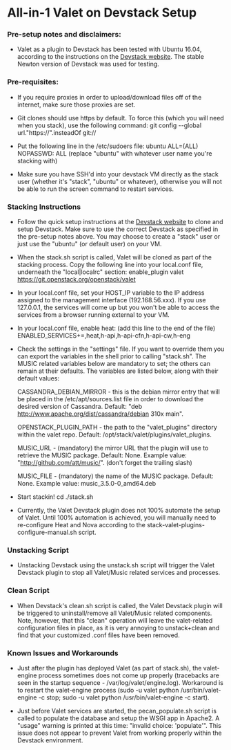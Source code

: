 # All-in-1 Valet on Devstack Setup

### Pre-setup notes and disclaimers:
* Valet as a plugin to Devstack has been tested with Ubuntu 16.04, according to the instructions on the [Devstack website](https://docs.openstack.org/developer/devstack/). The stable Newton version of Devstack was used for testing.

### Pre-requisites:
* If you require proxies in order to upload/download files off of the internet, make sure those proxies are set.

* Git clones should use https by default. To force this (which you will need when you stack), use the following command:
		git config --global url."https://".insteadOf git://

* Put the following line in the /etc/sudoers file:
		ubuntu ALL=(ALL) NOPASSWD: ALL
		   (replace "ubuntu" with whatever user name you're stacking with)

* Make sure you have SSH'd into your devstack VM directly as the stack user (whether it's "stack", "ubuntu" or whatever), otherwise you will not be able to run the screen command to restart services.

### Stacking Instructions

* Follow the quick setup instructions at the [Devstack website](https://docs.openstack.org/developer/devstack/) to clone and setup Devstack. Make sure to use the correct Devstack as specified in the pre-setup notes above. You may choose to create a "stack" user or just use the "ubuntu" (or default user) on your VM.

* When the stack.sh script is called, Valet will be cloned as part of the stacking process. Copy the following line into your local.conf file, underneath the "local|localrc" section:
	enable_plugin valet https://git.openstack.org/openstack/valet

* In your local.conf file, set your HOST_IP variable to the IP address assigned to the management interface (192.168.56.xxx). If you use 127.0.0.1, the services will come up but you won't be able to access the services from a browser running external to your VM.

* In your local.conf file, enable heat: (add this line to the end of the file)
	ENABLED_SERVICES+=,heat,h-api,h-api-cfn,h-api-cw,h-eng

* Check the settings in the "settings" file. If you want to override them you can export the variables in the shell prior to calling "stack.sh". The MUSIC related variables below are mandatory to set; the others can remain at their defaults. The variables are listed below, along with their default values:

	CASSANDRA_DEBIAN_MIRROR - this is the debian mirror entry that will be placed in the /etc/apt/sources.list file in order to download the desired version of Cassandra. Default: "deb http://www.apache.org/dist/cassandra/debian 310x main".

	OPENSTACK_PLUGIN_PATH - the path to the "valet_plugins" directory within the valet repo. Default: /opt/stack/valet/plugins/valet_plugins.

	MUSIC_URL - (mandatory) the mirror URL that the plugin will use to retrieve the MUSIC package. Default: None. Example value: "http://github.com/att/music/". (don't forget the trailing slash)

	MUSIC_FILE - (mandatory) the name of the MUSIC package. Default: None. Example value: music_3.5.0-0_amd64.deb

* Start stackin!
	cd <devstack-repo>
	./stack.sh

* Currently, the Valet Devstack plugin does not 100% automate the setup of Valet. Until 100% automation is achieved, you will manually need to re-configure Heat and Nova according to the stack-valet-plugins-configure-manual.sh script.

### Unstacking Script

* Unstacking Devstack using the unstack.sh script will trigger the Valet Devstack plugin to stop all Valet/Music related services and processes.

### Clean Script

* When Devstack's clean.sh script is called, the Valet Devstack plugin will be triggered to uninstall/remove all Valet/Music related components. Note, however, that this "clean" operation will leave the valet-related configuration files in place, as it is very annoying to unstack+clean and find that your customized .conf files have been removed.

### Known Issues and Workarounds
* Just after the plugin has deployed Valet (as part of stack.sh), the valet-engine process sometimes does not come up properly (tracebacks are seen in the startup sequence - /var/log/valet/engine.log). Workaround is to restart the valet-engine process (sudo -u valet python /usr/bin/valet-engine -c stop; sudo -u valet python /usr/bin/valet-engine -c start).

* Just before Valet services are started, the pecan_populate.sh script is called to populate the database and setup the WSGI app in Apache2. A "usage" warning is printed at this time: "invalid choice: 'populate'". This issue does not appear to prevent Valet from working properly within the Devstack environment.
